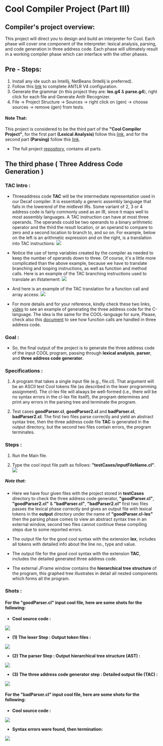# Cool Compiler Project (Part III)
## Compiler's project overview:

This project will direct you to design and build an interpreter for Cool. Each phase will cover one component of the interpreter:    lexical analysis, parsing, and code generation in three address code. Each phase will ultimately result in a working compiler phase which can interface with the other phases.

## Pre - Steps:
1) Install any ide such as Intellij, NetBeans (Intellij is preferred).
2) Follow this [link](https://docs.google.com/document/d/1LZq93o6nc8j_m212T5monJFApjqdmuyK8uvRKLwuCok/edit) to complete ANTLR V4 configuration.
3) Generate the grammar (in this project they are: **lex.g4** & **parse.g4**), right click for each file and Generate Antlr Recognizer.
4) File -> Project Structure -> Sources -> right click on (gen) -> choose sources -> remove (gen) from tests.

#### Note That:
This project is considered to be the third part of the **"Cool Compiler Project"**, for the first part **(Lexical Analysis)** follow this [link](https://github.com/KarimMohamedTalaat/CompilerProjects/tree/master/lexerProject), 
and for the second part **(Parsing)** follow this [link](https://github.com/KarimMohamedTalaat/CompilerProjects/tree/master/ParserProject).
- The full project [repository](https://github.com/KarimMohamedTalaat/CompilerProjects), contains all parts.

## The third phase ( Three Address Code Generation )
### TAC Intro :
- Three­address code **TAC** will be the intermediate representation used in our Decaf
  compiler. It is essentially a generic assembly language that falls in the lower­end of the
  mid­level IRs. Some variant of 2, 3 or 4 address code is fairly commonly used as an IR,
  since it maps well to most assembly languages. A TAC instruction can have at most
  three operands. The operands could be two operands to a binary arithmetic operator
  and the third the result location, or an operand to compare to zero and a second
  location to branch to, and so on. For example, below on the left is an arithmetic
  expression and on the right, is a translation into TAC instructions:
  ![](shots/tac1.jpg)
- Notice the use of temp variables created by the compiler as needed to keep the number
  of operands down to three. Of course, it's a little more complicated than the above
  example, because we have to translate branching and looping instructions, as well as
  function and method calls. Here is an example of the TAC branching instructions used
  to translate an if­statement:
  ![](shots/tac2.jpg)
- And here is an example of the TAC translation for a function call and array access:
  ![](shots/tac3.jpg)
  
- For more details and for your reference, kindly check these two links,
[video](https://www.youtube.com/watch?v=4OxMAeNsTUY)  to see an example of generating the three address code for the C-language. The idea is the same for the COOL-language for sure,
Please, check also this [document](https://web.stanford.edu/class/archive/cs/cs143/cs143.1128/handouts/240%20TAC%20Examples.pdf) to see how function calls are handled in three address code.

### Goal :
- So, the final output of the project is to generate the three address code of the input COOL program, 
passing through **lexical analysis**, **parser**, and **three address code generator**.

### Specifications :
1) A program that takes a single input file (e.g., file.cl). That argument will be an ASCII text Cool tokens file (as described in the lexer programming assignment). The cl-lex file will always be well-formed (i.e., there will be no syntax errors in the cl-lex file itself), the program determines and print any errors in the parsing tree and terminate the program.

2) Test cases **goodParser.cl**, **goodParser2.cl** and **badParser.cl**, **badParser2.cl**. The first two files parse correctly and yield an abstract syntax tree,
then the three address code file **TAC** is generated in the output directory, but the second two files contain errors, the program terminates.

### Steps :
1) Run the Main file.

2) Type the cool input file path as follows: **"testCases/inputFileName.cl"**.
![](shots/main.jpg)

##### Note that:
* Here we have four given files with the project stored in **testCases** directory to check the three address code generator, **"goodParser.cl"**, **"goodParser2.cl"** & **"badParser.cl"**, **"badParser2.cl"** first two files passes the lexical phase correctly and gives an output file with lexical tokens in the **output** directory under the name of **"goodParser.cl-lex"** then the parsing phase comes to view an abstract syntax tree in an external window, second two files cannot continue these compiling steps due to some reported errors.

* The output file for the good cool syntax with the extension **lex**, includes all tokens with detailed info about the line no., type and value.

* The output file for the good cool syntax with the extension **TAC**, includes the detailed generated three address code.

* The external JFrame window contains the **hierarchical tree structure** of the program, this graphed tree illustrates in detail all nested components which forms all the program.
### Shots :
#### For the **"goodParser.cl"** input cool file, here are some shots for the following:
- **Cool source code :**

![](shots/goodParserCode.jpg)

- **(1) The lexer Step : Output token files :**

![](shots/tokensgood.jpg)

- **(2) The parser Step : Output hierarchical tree structure (AST) :**

![](shots/goodparsertree.jpg)

- **(3) The three address code generator step : Detailed output file (TAC) :**

![](shots/tacgood.jpg)


#### For the **"badParser.cl"** input cool file, here are some shots for the following:
- **Cool source code :**

![](shots/badparsercode.jpg)

- **Syntax errors were found, then termination:**

![](shots/badparserrun.jpg)